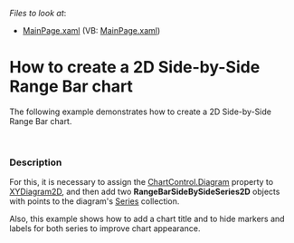 <!-- default file list -->
*Files to look at*:

* [MainPage.xaml](./CS/SideBySideRangeBarChart/MainPage.xaml) (VB: [MainPage.xaml](./VB/SideBySideRangeBarChart/MainPage.xaml))
<!-- default file list end -->
# How to create a 2D Side-by-Side Range Bar chart


<p>The following example demonstrates how to create a 2D Side-by-Side Range Bar chart.</p><br />



<h3>Description</h3>

<p>For this, it is necessary to assign the <a href="http://documentation.devexpress.dev/#WPF/DevExpressXpfChartsChartControl_Diagramtopic"><u>ChartControl.Diagram</u></a> property to <a href="http://documentation.devexpress.dev/#WPF/clsDevExpressXpfChartsXYDiagram2Dtopic"><u>XYDiagram2D</u></a>, and then add two <strong>RangeBarSideBySideSeries2D</strong> objects with points to the diagram&#39;s <a href="http://documentation.devexpress.com/#WPF/DevExpressXpfChartsDiagram_Seriestopic"><u>Series</u></a> collection. </p><p>Also, this example shows how to add a chart title and to hide markers and labels for both series to improve chart appearance.</p><p><br />
</p>

<br/>


